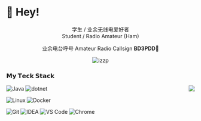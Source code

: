# 👋 Hey!

<p align="center">学生 / 业余无线电爱好者<br>Student / Radio Amateur (Ham)</p>

<p align="center"> 业余电台呼号 Amateur Radio Callsign <b>BD3PDD</b>👋</p>

<p align="center"><img src="https://github-readme-stats.vercel.app/api?username=izzp&count_private=true&show_icons=true&hide_title=true"  alt="izzp" /></p>

### 𝗠𝘆 𝗧𝗲𝗰𝗸 𝗦𝘁𝗮𝗰𝗸
<img align="right" src="https://github-readme-stats.vercel.app/api/top-langs/?username=izzp&layout=compact"/>

![Java](https://img.shields.io/badge/-Java-%23007396?style=flat-square&logo=java&logoColor=ffffff)
![dotnet](https://img.shields.io/badge/-.net-512bd4?style=flat-square&logo=dotnet&logoColor=ffffff)

![Linux](https://img.shields.io/badge/-Linux-%23FCC624?style=flat-square&logo=linux&logoColor=%23ffffff)
![Docker](https://img.shields.io/badge/-Docker-%232496ED?style=flat-square&logo=docker&logoColor=ffffff)

![Git](https://img.shields.io/badge/-Git-%23F05032?style=flat-square&logo=git&logoColor=%23ffffff)
![IDEA](https://img.shields.io/badge/-IDEA-%23000000?style=flat-square&logo=IntelliJ-IDEA&logoColor=%23ffffff)
![VS Code](https://img.shields.io/badge/-VSCode-%23007ACC?style=flat-square&logo=visual-studio-code&logoColor=%23ffffff)
![Chrome](https://img.shields.io/badge/-Chrome-%234285F4?style=flat-square&logo=google-chrome&logoColor=%23ffffff)

<!--
**izzp/izzp** is a ✨ _special_ ✨ repository because its `README.md` (this file) appears on your GitHub profile.

Here are some ideas to get you started:

- 🔭 I’m currently working on ...
- 🌱 I’m currently learning ...
- 👯 I’m looking to collaborate on ...
- 🤔 I’m looking for help with ...
- 💬 Ask me about ...
- 📫 How to reach me: ...
- 😄 Pronouns: ...
- ⚡ Fun fact: ...
-->
